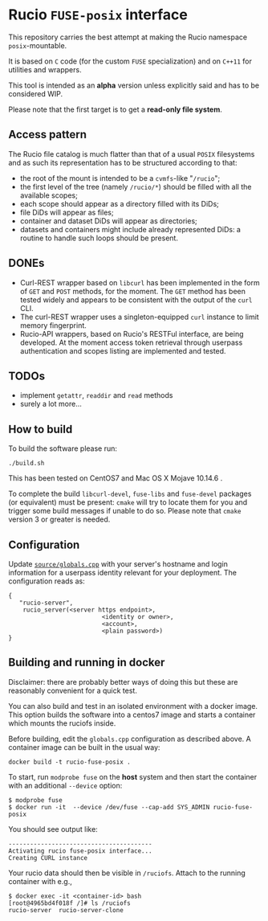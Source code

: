 # Rucio `FUSE-posix` interface

This repository carries the best attempt at making the Rucio namespace `posix`-mountable.

It is based on `C` code (for the custom `FUSE` specialization) and on `C++11` for utilities and wrappers.

This tool is intended as an **alpha** version unless explicitly said and has to be considered WIP.

Please note that the first target is to get a **read-only file system**.

## Access pattern
The Rucio file catalog is much flatter than that of a usual `POSIX` filesystems and as such its representation has to be structured according to that:

- the root of the mount is intended to be a `cvmfs`-like "`/rucio`";
- the first level of the tree (namely `/rucio/*`) should be filled with all the available scopes;
- each scope should appear as a directory filled with its DiDs;
- file DiDs will appear as files;
- container and dataset DiDs will appear as directories;
- datasets and containers might include already represented DiDs: a routine to handle such loops should be present.

## DONEs
- Curl-REST wrapper based on `libcurl` has been implemented in the form of `GET` and `POST` methods, for the moment. The `GET` method has been tested widely and appears to be consistent with the output of the `curl` CLI.
- The curl-REST wrapper uses a singleton-equipped `curl` instance to limit memory fingerprint.
- Rucio-API wrappers, based on Rucio's RESTFul interface, are being developed. At the moment access token retrieval through userpass authentication and scopes listing are implemented and tested.

## TODOs
- implement `getattr`, `readdir` and `read` methods
- surely a lot more...

## How to build

To build the software please run:

```[shell]
./build.sh
```

This has been tested on CentOS7 and Mac OS X Mojave 10.14.6 .

To complete the build `libcurl-devel`, `fuse-libs` and `fuse-devel` packages (or equivalent) must be present:
`cmake` will try to locate them for you and trigger some build messages if unable to do so.
Please note that `cmake` version 3 or greater is needed.

## Configuration
Update [`source/globals.cpp`](https://github.com/rucio/fuse-posix/blob/master/source/globals.cpp#L7) with your server's hostname and login
information for a userpass identity relevant for your deployment.  The configuration reads as:
```
{
   "rucio-server",
    rucio_server(<server https endpoint>,
                          <identity or owner>,
                          <account>,
                          <plain password>)
}
```


## Building and running in docker
Disclaimer: there are probably better ways of doing this but these are reasonably convenient for a quick test.

You can also build and test in an isolated environment with a docker image.
This option builds the software into a centos7 image and starts a container
which mounts the ruciofs inside.

Before building, edit the `globals.cpp` configuration as described above.  A container image can be built in the usual way:
```
docker build -t rucio-fuse-posix .
```

To start, run `modprobe fuse` on the **host** system and then start the
container with an additional `--device` option:
```
$ modprobe fuse
$ docker run -it  --device /dev/fuse --cap-add SYS_ADMIN rucio-fuse-posix
```
You should see output like:
```
----------------------------------------
Activating rucio fuse-posix interface...
Creating CURL instance
```
Your rucio data should then be visible in `/ruciofs`.  Attach to the running container with e.g.,
```
$ docker exec -it <container-id> bash
[root@4965bd4f018f /]# ls /ruciofs
rucio-server  rucio-server-clone
```
